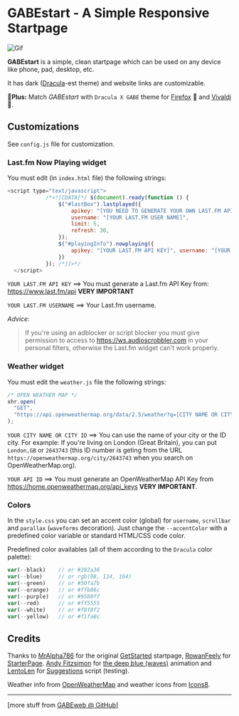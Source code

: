 # GABEstart - A Simple Responsive Startpage

![Gif](asset/gabestart-demo.gif)

**GABEstart** is a simple, clean startpage which can be used on any device like phone, pad, desktop, etc.

It has dark ([Dracula](https://draculatheme.com/contribute)-est theme) and website links are customizable.

🎉**Plus:** Match _GABEstart_ with `Dracula X GABE` theme for [Firefox](https://addons.mozilla.org/en-US/firefox/addon/dracula-x-gabe/) 🦊 and [Vivaldi](https://themes.vivaldi.net/themes/P9Xvx24q7Op) 🎻.

## Customizations

See `config.js` file for customization.

### Last.fm Now Playing widget

You must edit (in `index.html` file) the following strings:

```javascript
<script type="text/javascript">
            /*<![CDATA[*/ $(document).ready(function () {
                $("#lastBox").lastplayed({
                    apikey: "[YOU NEED TO GENERATE YOUR OWN LAST.FM API KEY]",
                    username: "[YOUR LAST.FM USER NAME]",
                    limit: 5,
                    refresh: 30,
                });
                $("#playingInfo").nowplaying({
                    apikey: "[YOUR LAST.FM API KEY]", username: "[YOUR LAST.FM USERNAME]", refresh: 60, notplayingtext: '<p class="playing-not">See recently played tracks on: <a href="https://last.fm/user/[USERNAME]" target="_blank">last.fm/user/[USERNAME]</a></p>'
                })
            }); /*]]>*/
  </script>
```

`YOUR LAST.FM API KEY` ==> You must generate a Last.fm API Key from: https://www.last.fm/api **VERY IMPORTANT**

`YOUR LAST.FM USERNAME` ==> Your Last.fm username.

<em>Advice:</em>

> If you're using an adblocker or script blocker you must give permission to access to https://ws.audioscrobbler.com in your personal filters, otherwise the Last.fm widget can't work properly.

### Weather widget

You must edit the `weather.js` file the following strings:

```javascript
/* OPEN WEATHER MAP */
xhr.open(
  "GET",
  "https://api.openweathermap.org/data/2.5/weather?q=[CITY NAME OR CITY ID]&appid=[YOUR API ID]&units=metric"
);
```

`YOUR CITY NAME OR CITY ID` ==> You can use the name of your city or the ID city. For example: If you're living on London (Great Britain), you can put `London,GB` or `2643743` (this ID number is geting from the URL `https://openweathermap.org/city/2643743` when you search on OpenWeatherMap.org).

`YOUR API ID` ==> You must generate an OpenWeatherMap API Key from https://home.openweathermap.org/api_keys **VERY IMPORTANT**.

### Colors

In the `style.css` you can set an accent color (global) for `username`, `scrollbar` and `parallax` (`waveforms` decoration). Just change the `--accentColor` with a predefined color variable or standard HTML/CSS code color.

Predefined color availables (all of them according to the `Dracula` color palette):

```javascript
var(--black)    // or #282a36
var(--blue)     // or rgb(98, 114, 164)
var(--green)    // or #50fa7b
var(--orange)   // or #ffb86c
var(--purple)   // or #9580ff
var(--red)      // or #ff5555
var(--white)    // or #f8f8f2
var(--yellow)   // or #f1fa8c
```

## Credits

Thanks to [MrAlpha786](https://github.com/MrAlpha786) for the original [GetStarted](https://github.com/MrAlpha786/getstarted) startpage, [RowanFeely](https://github.com/RowanFeely) for [StarterPage](https://github.com/RowanFeely/StarterPage). [Andy Fitzsimon](https://codepen.io/andyfitz) for [the deep blue (waves)](https://codepen.io/andyfitz/pen/aZrKdV) animation and [LentoLen](https://github.com/LentoLen) for [Suggestions](https://github.com/LentoLen/suggestions) script (testing).

Weather info from [OpenWeatherMap](https://openweathermap.org) and weather icons from [Icons8](https://icons8.com/icon/set/weather/color-glass).

---

[more stuff from [GABEweb @ GitHub](https://gabeweb.github.io)]
